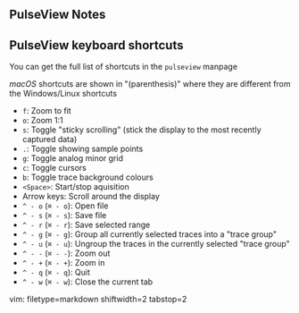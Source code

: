 ## PulseView Notes ##

## PulseView keyboard shortcuts ##
You can get the full list of shortcuts in the `pulseview` manpage

_macOS_ shortcuts are shown in "(parenthesis)" where they are different from
the Windows/Linux shortcuts

- `f`: Zoom to fit
- `o`: Zoom 1:1
- `s`: Toggle "sticky scrolling" (stick the display to the most recently
  captured data)
- `.`: Toggle showing sample points
- `g`: Toggle analog minor grid
- `c`: Toggle cursors
- `b`: Toggle trace background colours
- `<Space>`: Start/stop aquisition
- Arrow keys: Scroll around the display
- `^ - o` (`⌘ - o`): Open file
- `^ - s` (`⌘ - s`): Save file
- `^ - r` (`⌘ - r`): Save selected range
- `^ - g` (`⌘ - g`): Group all currently selected traces into a "trace group"
- `^ - u` (`⌘ - u`): Ungroup the traces in the currently selected "trace
  group"
- `^ - -` (`⌘ - -`): Zoom out
- `^ - +` (`⌘ - +`): Zoom in
- `^ - q` (`⌘ - q`): Quit
- `^ - w` (`⌘ - w`): Close the current tab

vim: filetype=markdown shiftwidth=2 tabstop=2
